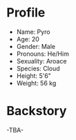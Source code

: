 # Profile
- Name: Pyro
- Age: 20
- Gender: Male
- Pronouns: He/Him
- Sexuality: Aroace
- Species: Cloud
- Height: 5'6"
- Weight: 56 kg

# Backstory

-TBA-
